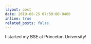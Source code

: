 ```yaml
---
layout: post
date: 2019-08-25 07:59:00-0400
inline: true
related_posts: false
---
```


I started my BSE at Princeton University!
